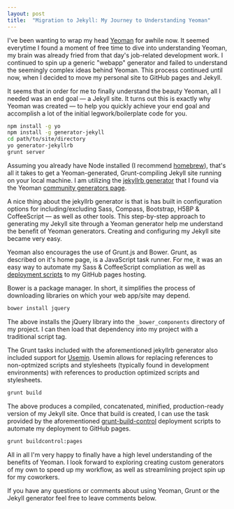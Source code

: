 ```yaml
---
layout: post
title:  "Migration to Jekyll: My Journey to Understanding Yeoman"
---
```


I've been wanting to wrap my head [Yeoman](http://yeoman.io/) for awhile now. It seemed everytime I found a moment of free time to dive into understanding Yeoman, my brain was already fried from that day's job-related development work. I continued to spin up a generic "webapp" generator and failed to understand the seemingly complex ideas behind Yeoman. This process continued until now, when I decided to move my personal site to GitHub pages and Jekyll.

It seems that in order for me to finally understand the beauty Yeoman, all I needed was an end goal — a Jekyll site. It turns out this is exactly why Yeoman was created — to help you quickly achieve your end goal and accomplish a lot of the initial legwork/boilerplate code for you.

````bash
npm install -g yo
npm install -g generator-jekyll
cd path/to/site/directory
yo generator-jekyllrb
grunt server
````

Assuming you already have Node installed (I recommend [homebrew](http://brew.sh/)), that's all it takes to get a Yeoman-generated, Grunt-compiling Jekyll site running on your local machine. I am utilizing the [jekyllrb generator](https://github.com/robwierzbowski/generator-jekyllrb) that I found via the Yeoman [community generators page](http://yeoman.io/community-generators.html).

A nice thing about the jekyllrb generator is that is has built in configuration options for including/excluding Sass, Compass, Bootstrap, H5BP & CoffeeScript — as well as other tools. This step-by-step approach to generating my Jekyll site through a Yeoman generator help me understand the benefit of Yeoman generators. Creating and configuring my Jekyll site became very easy.

Yeoman also encourages the use of Grunt.js and Bower. Grunt, as described on it's home page, is a JavaScript task runner. For me, it was an easy way to automate my Sass & CoffeeScript compliation as well as [deployment scripts](https://github.com/robwierzbowski/grunt-build-control) to my GitHub pages hosting.

Bower is a package manager. In short, it simplifies the process of downloading libraries on which your web app/site may depend.

````bash
bower install jquery
````

The above installs the jQuery library into the `_bower_components` directory of my project. I can then load that dependency into my project with a traditional script tag.

The Grunt tasks included with the aforementioned jekyllrb generator also included support for [Usemin](https://github.com/yeoman/grunt-usemin). Usemin allows for replacing references to non-optmized scripts and stylesheets (typically found in development environments) with references to production optimized scripts and stylesheets.

````bash
grunt build
````

The above produces a compiled, concatenated, minified, production-ready version of my Jekyll site. Once that build is created, I can use the task provided by the aforementioned [grunt-build-control](https://github.com/robwierzbowski/grunt-build-control) deployment scripts to automate my deployment to GitHub pages.

````bash
grunt buildcontrol:pages
````

All in all I'm very happy to finally have a high level understanding of the benefits of Yeoman. I look forward to exploring creating custom generators of my own to speed up my workflow, as well as streamlining project spin up for my coworkers.

If you have any questions or comments about using Yeoman, Grunt or the Jekyll generator feel free to leave comments below.

